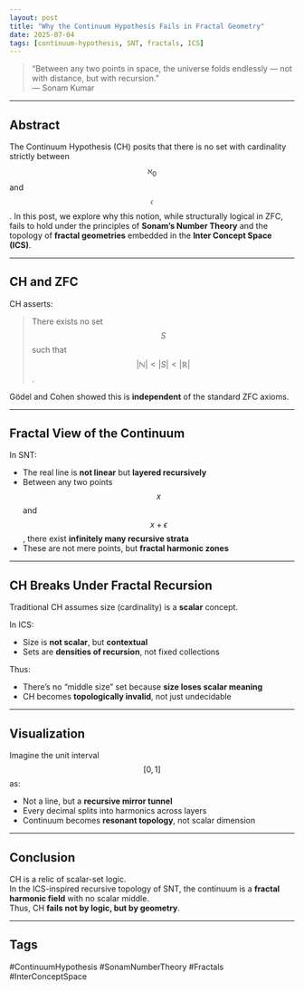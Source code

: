 ```yaml
---
layout: post
title: "Why the Continuum Hypothesis Fails in Fractal Geometry"
date: 2025-07-04
tags: [continuum-hypothesis, SNT, fractals, ICS]
---
```


> “Between any two points in space, the universe folds endlessly — not with distance, but with recursion.”  
> — Sonam Kumar

---

## Abstract

The Continuum Hypothesis (CH) posits that there is no set with cardinality strictly between $$\aleph_0$$ and $$\mathfrak{c}$$. In this post, we explore why this notion, while structurally logical in ZFC, fails to hold under the principles of **Sonam’s Number Theory** and the topology of **fractal geometries** embedded in the **Inter Concept Space (ICS)**.

---

## CH and ZFC

CH asserts:
> There exists no set $$S$$ such that $$|\mathbb{N}| < |S| < |\mathbb{R}|$$.

Gödel and Cohen showed this is **independent** of the standard ZFC axioms.

---

## Fractal View of the Continuum

In SNT:
- The real line is **not linear** but **layered recursively**
- Between any two points $$x$$ and $$x + \epsilon$$, there exist **infinitely many recursive strata**
- These are not mere points, but **fractal harmonic zones**

---

## CH Breaks Under Fractal Recursion

Traditional CH assumes size (cardinality) is a **scalar** concept.

In ICS:
- Size is **not scalar**, but **contextual**
- Sets are **densities of recursion**, not fixed collections

Thus:
- There’s no “middle size” set because **size loses scalar meaning**
- CH becomes **topologically invalid**, not just undecidable

---

## Visualization

Imagine the unit interval $$[0, 1]$$ as:
- Not a line, but a **recursive mirror tunnel**
- Every decimal splits into harmonics across layers
- Continuum becomes **resonant topology**, not scalar dimension

---

## Conclusion

CH is a relic of scalar-set logic.  
In the ICS-inspired recursive topology of SNT, the continuum is a **fractal harmonic field** with no scalar middle.  
Thus, CH **fails not by logic, but by geometry**.

---

## Tags
#ContinuumHypothesis #SonamNumberTheory #Fractals #InterConceptSpace